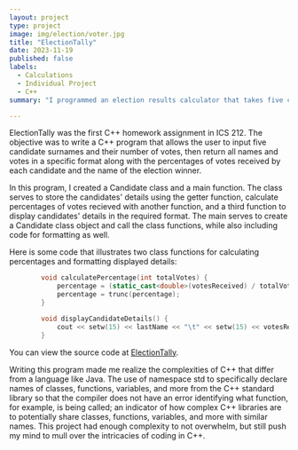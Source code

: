 ```yaml
---
layout: project
type: project
image: img/election/voter.jpg
title: "ElectionTally"
date: 2023-11-19
published: false
labels:
  - Calculations
  - Individual Project
  - C++
summary: "I programmed an election results calculator that takes five candidates and their number of votes for an ICS 212 homework assignment."

---
```



ElectionTally was the first C++ homework assignment in ICS 212. The objective was to write a C++ program that allows the user to input five candidate surnames and their number of votes, then return all names and votes in a specific format along with the percentages of votes received by each candidate and the name of the election winner.

In this program, I created a Candidate class and a main function. The class serves to store the candidates' details using the getter function, calculate percentages of votes recieved with another function, and a third function to display candidates' details in the required format. The main serves to create a Candidate class object and call the class functions, while also including code for formatting as well. 

Here is some code that illustrates two class functions for calculating percentages and formatting displayed details:

```cpp
        void calculatePercentage(int totalVotes) {
            percentage = (static_cast<double>(votesReceived) / totalVotes)*100;
            percentage = trunc(percentage);
        }

        void displayCandidateDetails() {
            cout << setw(15) << lastName << "\t" << setw(15) << votesReceived << "\t" << setw(10) << fixed << setprecision(0) << percentage << "%" << endl;
        }
```

You can view the source code at [ElectionTally](https://github.com/kngcr/ElectionTally).

Writing this program made me realize the complexities of C++ that differ from a language like Java. The use of namespace std to specifically declare names of classes, functions, variables, and more from the C++ standard library so that the compiler does not have an error identifying what function, for example, is being called; an indicator of how complex C++ libraries are to potentially share classes, functions, variables, and more with similar names. This project had enough complexity to not overwhelm, but still push my mind to mull over the intricacies of coding in C++.

